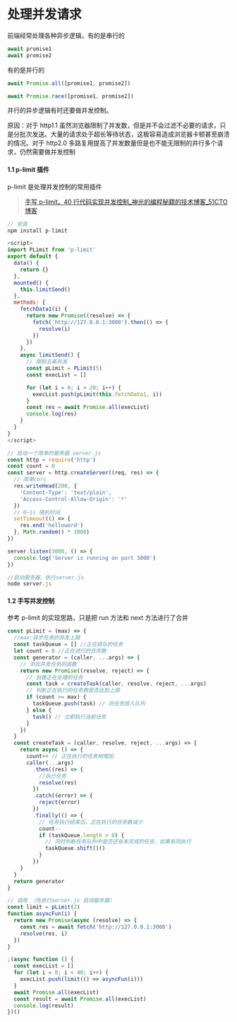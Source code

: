 # 处理并发请求

前端经常处理各种异步逻辑，有的是串行的

```javascript
await promise1
await promise2
```

有的是并行的

```javascript
await Promise.all([promise1, promise2])
```

```javascript
await Promise.race([promise1, promise2])
```

并行的异步逻辑有时还要做并发控制。

原因：对于 http1.1 虽然浏览器限制了并发数，但是并不会过滤不必要的请求，只是分批次发送。大量的请求处于超长等待状态，这极容易造成浏览器卡顿甚至崩溃的情况。对于 http2.0 多路复用提高了并发数量但是也不能无限制的并行多个请求，仍然需要做并发控制

#### 1.1 p-limit 插件

p-limit 是处理并发控制的常用插件

> [手写 p-limit，40 行代码实现并发控制\_神光的编程秘籍的技术博客\_51CTO 博客](https://blog.51cto.com/u_15506823/6240489)

```javascript
// 安装
npm install p-limit
```

```javascript
<script>
import PLimit from 'p-limit'
export default {
  data() {
    return {}
  },
  mounted() {
    this.limitSend()
  },
  methods: {
    fetchData1(i) {
      return new Promise((resolve) => {
        fetch('http://127.0.0.1:3000').then(() => {
          resolve(i)
        })
      })
    },
    async limitSend() {
      // 限制五条并发
      const pLimit = PLimit(5)
      const execList = []

      for (let i = 0; i < 20; i++) {
        execList.push(pLimit(this.fetchData1, i))
      }
      const res = await Promise.all(execList)
      console.log(res)
    }
  }
}
</script>
```

```javascript
// 启动一个简单的服务器 server.js
const http = require('http')
const count = 0
const server = http.createServer((req, res) => {
  // 简单cors
  res.writeHead(200, {
    'Content-Type': 'text/plain',
    'Access-Control-Allow-Origin': '*'
  })
  // 0~1s 随机时间
  setTimeout(() => {
    res.end('helloword')
  }, Math.random() * 1000)
})

server.listen(3000, () => {
  console.log('Server is running on port 3000')
})
```

```javascript
//启动服务器，执行server.js
node server.js
```

#### 1.2 手写并发控制

参考 p-limit 的实现思路，只是把 run 方法和 next 方法进行了合并

```javascript
const pLimit = (max) => {
  //max:异步任务的并发上限
  const taskQueue = [] //正在排队的任务
  let count = 0 //正在进行的任务数
  const generator = (caller, ...args) => {
    // 添加并发任务的函数
    return new Promise((resolve, reject) => {
      // 创建正在处理的任务
      const task = createTask(caller, resolve, reject, ...args)
      // 判断正在执行的任务数是否达到上限
      if (count >= max) {
        taskQueue.push(task) // 将任务放入队列
      } else {
        task() // 立即执行当前任务
      }
    })
  }
  const createTask = (caller, resolve, reject, ...args) => {
    return async () => {
      count++ // 正在执行的任务树增加
      caller(...args)
        .then((res) => {
          //执行任务
          resolve(res)
        })
        .catch((error) => {
          reject(error)
        })
        .finally(() => {
          // 任务执行结束后，正在执行的任务数减少
          count--
          if (taskQueue.length > 0) {
            // 同时判断任务队列中是否还有未完成的任务，如果有则执行
            taskQueue.shift()()
          }
        })
    }
  }
  return generator
}
```

```javascript
// 调用 （先执行server.js 启动服务器）
const limit = pLimit(2)
function asyncFun(i) {
  return new Promise(async (resolve) => {
    const res = await fetch('http://127.0.0.1:3000')
    resolve(res, i)
  })
}

;(async function () {
  const execList = []
  for (let i = 0; i < 40; i++) {
    execList.push(limit(() => asyncFun(i)))
  }
  await Promise.all(execList)
  const result = await Promise.all(execList)
  console.log(result)
})()
```
